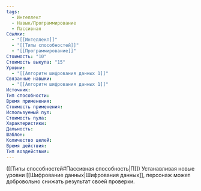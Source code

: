 ```yaml
---
tags:
  - Интеллект
  - Навык/Программирование
  - Пассивная
Ссылки:
  - "[[Интеллект]]"
  - "[[Типы способностей]]"
  - "[[Программирование]]"
Стоимость: "10"
Стоимость выкупа: "15"
Уровни:
  - "[[Алгоритм шифрования данных 1]]"
Связанные навыки:
  - "[[Алгоритм шифрования данных 1]]"
Источник:
Тип способности:
Время применения:
Стоимость применения:
Используемый пул:
Стоимость пула:
Характеристики:
Дальность:
Шаблон:
Количество целей:
Время действия:
Тип воздействия:
---
```

([[Типы способностей#Пассивная способность|П]]) Устанавливая новые уровни [[Шифрование данных|Шифрования данных]], персонаж может добровольно снижать результат своей проверки. 